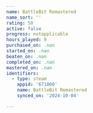 ```yaml
---
name: BattleBit Remastered
name_sort: ''
rating: 58
active: false
progress: notapplicable
hours_played: 9
purchased_on: .nan
started_on: .nan
beaten_on: .nan
completed_on: .nan
mastered_on: .nan
identifiers:
  - type: steam
    appid: '671860'
    name: BattleBit Remastered
    synced_on: '2024-10-04'

---
```

